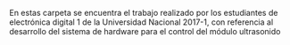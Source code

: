 En estas carpeta se encuentra el trabajo realizado por los estudiantes de electrónica digital 1 de la Universidad Nacional 
2017-1, con referencia al desarrollo del sistema de hardware para el control del módulo ultrasonido
